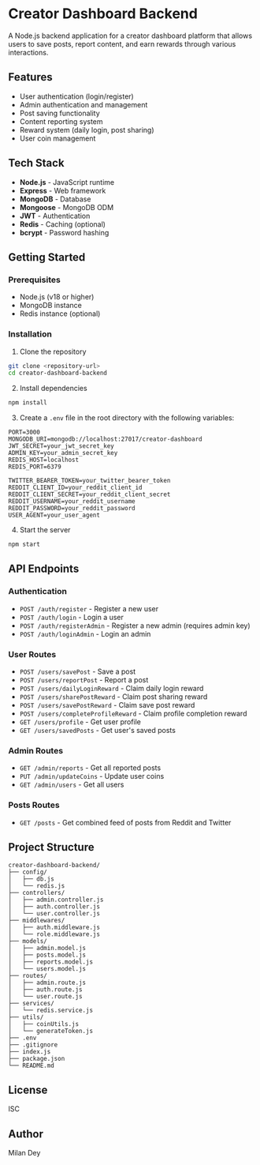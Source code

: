 # Creator Dashboard Backend

A Node.js backend application for a creator dashboard platform that allows users to save posts, report content, and earn rewards through various interactions.

## Features

- User authentication (login/register)
- Admin authentication and management
- Post saving functionality
- Content reporting system
- Reward system (daily login, post sharing)
- User coin management

## Tech Stack

- **Node.js** - JavaScript runtime
- **Express** - Web framework
- **MongoDB** - Database
- **Mongoose** - MongoDB ODM
- **JWT** - Authentication
- **Redis** - Caching (optional)
- **bcrypt** - Password hashing

## Getting Started

### Prerequisites

- Node.js (v18 or higher)
- MongoDB instance
- Redis instance (optional)

### Installation

1. Clone the repository
```bash
git clone <repository-url>
cd creator-dashboard-backend
```

2. Install dependencies
```bash
npm install
```

3. Create a `.env` file in the root directory with the following variables:
```
PORT=3000
MONGODB_URI=mongodb://localhost:27017/creator-dashboard
JWT_SECRET=your_jwt_secret_key
ADMIN_KEY=your_admin_secret_key
REDIS_HOST=localhost
REDIS_PORT=6379

TWITTER_BEARER_TOKEN=your_twitter_bearer_token
REDDIT_CLIENT_ID=your_reddit_client_id
REDDIT_CLIENT_SECRET=your_reddit_client_secret
REDDIT_USERNAME=your_reddit_username
REDDIT_PASSWORD=your_reddit_password
USER_AGENT=your_user_agent
```

4. Start the server
```bash
npm start
```

## API Endpoints

### Authentication
- `POST /auth/register` - Register a new user
- `POST /auth/login` - Login a user
- `POST /auth/registerAdmin` - Register a new admin (requires admin key)
- `POST /auth/loginAdmin` - Login an admin

### User Routes
- `POST /users/savePost` - Save a post
- `POST /users/reportPost` - Report a post
- `POST /users/dailyLoginReward` - Claim daily login reward
- `POST /users/sharePostReward` - Claim post sharing reward
- `POST /users/savePostReward` - Claim save post reward
- `POST /users/completeProfileReward` - Claim profile completion reward
- `GET /users/profile` - Get user profile
- `GET /users/savedPosts` - Get user's saved posts

### Admin Routes
- `GET /admin/reports` - Get all reported posts
- `PUT /admin/updateCoins` - Update user coins
- `GET /admin/users` - Get all users

### Posts Routes
- `GET /posts` - Get combined feed of posts from Reddit and Twitter

## Project Structure

```
creator-dashboard-backend/
├── config/
│   ├── db.js
│   └── redis.js
├── controllers/
│   ├── admin.controller.js
│   ├── auth.controller.js
│   └── user.controller.js
├── middlewares/
│   ├── auth.middleware.js
│   └── role.middleware.js
├── models/
│   ├── admin.model.js
│   ├── posts.model.js
│   ├── reports.model.js
│   └── users.model.js
├── routes/
│   ├── admin.route.js
│   ├── auth.route.js
│   └── user.route.js
├── services/
│   └── redis.service.js
├── utils/
│   ├── coinUtils.js
│   └── generateToken.js
├── .env
├── .gitignore
├── index.js
├── package.json
└── README.md
```

## License

ISC

## Author

Milan Dey

